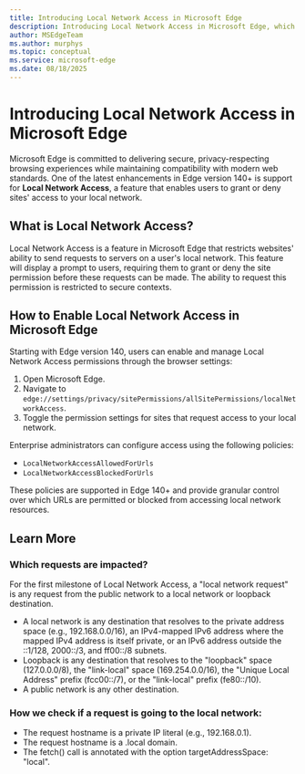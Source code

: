 ```yaml
---
title: Introducing Local Network Access in Microsoft Edge
description: Introducing Local Network Access in Microsoft Edge, which provides users the ability to grant or deny sites' access to your local network.
author: MSEdgeTeam
ms.author: murphys
ms.topic: conceptual
ms.service: microsoft-edge
ms.date: 08/18/2025
---
```


# Introducing Local Network Access in Microsoft Edge

Microsoft Edge is committed to delivering secure, privacy-respecting browsing experiences while maintaining compatibility with modern web standards. One of the latest enhancements in Edge version 140+ is support for **Local Network Access**, a feature that enables users to grant or deny sites' access to your local network.

## What is Local Network Access?

Local Network Access is a feature in Microsoft Edge that restricts websites' ability to send requests to servers on a user's local network.  This feature will display a prompt to users, requiring them to grant or deny the site permission before these requests can be made. The ability to request this permission is restricted to secure contexts.

## How to Enable Local Network Access in Microsoft Edge

Starting with Edge version 140, users can enable and manage Local Network Access permissions through the browser settings:

1. Open Microsoft Edge.
2. Navigate to `edge://settings/privacy/sitePermissions/allSitePermissions/localNetworkAccess`.
3. Toggle the permission settings for sites that request access to your local network.

Enterprise administrators can configure access using the following policies:
   - `LocalNetworkAccessAllowedForUrls`
   - `LocalNetworkAccessBlockedForUrls`

These policies are supported in Edge 140+ and provide granular control over which URLs are permitted or blocked from accessing local network resources.

## Learn More
### Which requests are impacted?
For the first milestone of Local Network Access, a "local network request" is any request from the public network to a local network or loopback destination.

   - A local network is any destination that resolves to the private address space (e.g., 192.168.0.0/16), an IPv4-mapped IPv6 address where the mapped IPv4 address is itself private, or an IPv6 address outside the ::1/128, 2000::/3, and ff00::/8 subnets.
   - Loopback is any destination that resolves to the "loopback" space (127.0.0.0/8), the "link-local" space (169.254.0.0/16), the "Unique Local Address" prefix (fcc00::/7), or the "link-local" prefix (fe80::/10).
   - A public network is any other destination.

### How we check if a request is going to the local network:
   - The request hostname is a private IP literal (e.g., 192.168.0.1).
   - The request hostname is a .local domain.
   - The fetch() call is annotated with the option targetAddressSpace: "local".
